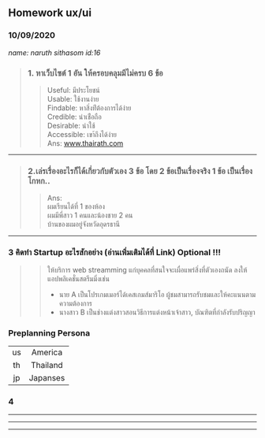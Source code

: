 ## Homework ux/ui  
### 10/09/2020
_name: naruth sithasom id:16_ 

> ### 1. หาเว็บไซต์ 1 อัน ให้ครอบคลุมมีไม่ครบ 6 ข้อ  
>> Useful: มีประโยชน์  
>> Usable: ใช้งานง่าย  
>> Findable: หาสิ่งท่ีต้องการได้ง่าย  
>> Credible: น่าเช่ือถือ  
>> Desirable: น่าใช้  
>> Accessible: เขา้ถึงได้ง่าย  
Ans: www.thairath.com  
---

 > ### 2.เล่รเรื่องอะไรก็ได้เกี่ยวกับตัวเอง 3 ข้อ โดย 2 ข้อเป็นเรื่องจริง 1 ข้อ เป็นเรื่องโกหก..
>> Ans:  
>> ผมเรียนได้ที่ 1 ของห้อง  
>> ผมมีพี่สาว 1 คนและน้องชาย 2 คน  
>> บ้านของผมอยู่จังหวัดอุดรธานี
>>
---
### 3 คิดทำ Startup อะไรสักอย่าง (อ่านเพิ่มเติมได้ที่ Link) Optional !!!  
>>ให้บริการ web streamming แก่บุคคลที่สนใจจะเผื่อแพร่สิ่งที่ตัวเองถนัด ลงให้แอปพลิเคชั่นสตรีมมิ่งเช่น  
>> + นาย A เป็นโปรเกมเมอร์ได้เคสเกมส์มาริโอ ผู้ชมสามารถรับชมและให้คะแนนตามความต้องการ  
>> + นางสาว B เป็นช่างแต่งสาวสอนวิธีการแต่งหน้าเจ้าสาว, บัณฑิตที่กำลังรับปริญญา  
  
### Preplanning Persona
|  |  |  
|:---:|:---:|  
| us| America|  
| th | Thailand|  
| jp | Japanses |  

### 4
---
---
---
